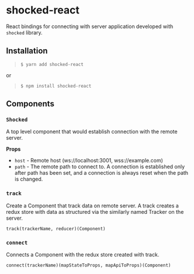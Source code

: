 # shocked-react
React bindings for connecting with server application
developed with `shocked` library.

## Installation
> `$ yarn add shocked-react`

or

> `$ npm install shocked-react`

## Components
### `Shocked`
A top level component that would establish connection with
the remote server.

**Props**
* `host` - Remote host (ws://localhost:3001, wss://example.com)
* `path` - The remote path to connect to. A connection is
           established only after path has been set, and a
           connection is always reset when the path is changed.

### `track`
Create a Component that track data on remote server. A track
creates a redux store with data as structured via the similarly
named Tracker on the server.

`track(trackerName, reducer)(Component)`

### `connect`
Connects a Component with the redux store created with track.

`connect(trackerName)(mapStateToProps, mapApiToProps)(Component)`


